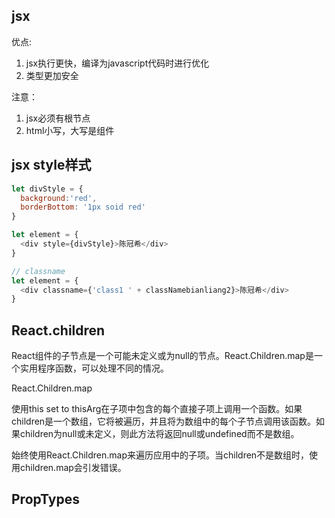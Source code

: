 ## jsx
优点: 
1. jsx执行更快，编译为javascript代码时进行优化
2. 类型更加安全

注意：
1. jsx必须有根节点
2. html小写，大写是组件

## jsx style样式
```js
let divStyle = {
  background:'red',
  borderBottom: '1px soid red'
}

let element = {
  <div style={divStyle}>陈冠希</div>
}

// classname
let element = {
  <div classname={'class1 ' + classNamebianliang2}>陈冠希</div>
}

```
## React.children
React组件的子节点是一个可能未定义或为null的节点。React.Children.map是一个实用程序函数，可以处理不同的情况。

React.Children.map

 使用this set to thisArg在子项中包含的每个直接子项上调用一个函数。如果children是一个数组，它将被遍历，并且将为数组中的每个子节点调用该函数。如果children为null或未定义，则此方法将返回null或undefined而不是数组。

始终使用React.Children.map来遍历应用中的子项。当children不是数组时，使用children.map会引发错误。

## PropTypes